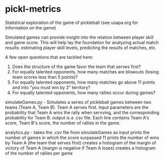 # pickl-metrics
Statistical exploration of the game of pickleball (see usapa.org for information on the game)

Simulated games can provide insight into the relation between player skill and game score.  This will help lay the
foundation for analyzing actual match results: estimating player skill levels, predicting the results of matches, etc.

A few open questions that are tackled here:
1) Does the structure of the game favor the team that serves first?
2) For equally talented opponents, how many matches are blowouts (losing team scores less than 5 points)?
3) For equally talented opponents, how many matches go above 11 points and into "you must win by 2" territory?
4) For equally talented opponents, how many rallies occur during games? 

simulateGames.py - Simulates a series of pickleball games between two teams (Team A, Team B).  Team A serves first.
                   Input parameters are the probability that Team A wins the rally when servving, and the corresponding
                   probability for Team B.
                   output is a .csv file.  Each line contains Team A's score, Team B's score, the number of rallies in the game.
                  
analytics.py -  takes the .csv file from simulateGames as input
                prints the number of games in which the score surpassed 11
                prints the number of wins by Team A (the team that serves first)
                creates a histogram of the margin of victory of Team A (margin is negative if Team A loses)
                creates a histogram of the number of rallies per game
